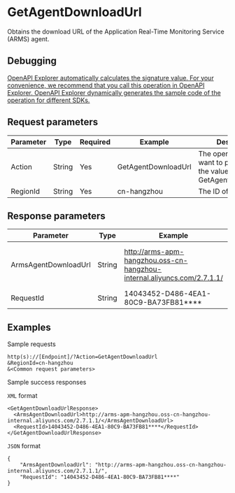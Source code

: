 # GetAgentDownloadUrl

Obtains the download URL of the Application Real-Time Monitoring Service \(ARMS\) agent.

## Debugging

[OpenAPI Explorer automatically calculates the signature value. For your convenience, we recommend that you call this operation in OpenAPI Explorer. OpenAPI Explorer dynamically generates the sample code of the operation for different SDKs.](https://api.aliyun.com/#product=ARMS&api=GetAgentDownloadUrl&type=RPC&version=2019-08-08)

## Request parameters

|Parameter|Type|Required|Example|Description|
|---------|----|--------|-------|-----------|
|Action|String|Yes|GetAgentDownloadUrl|The operation that you want to perform. Set the value to GetAgentDownloadUrl. |
|RegionId|String|Yes|cn-hangzhou|The ID of the region. |

## Response parameters

|Parameter|Type|Example|Description|
|---------|----|-------|-----------|
|ArmsAgentDownloadUrl|String|http://arms-apm-hangzhou.oss-cn-hangzhou-internal.aliyuncs.com/2.7.1.1/|The download URL of the ARMS agent. |
|RequestId|String|14043452-D486-4EA1-80C9-BA73FB81\*\*\*\*|The ID of the request. |

## Examples

Sample requests

```
http(s)://[Endpoint]/?Action=GetAgentDownloadUrl
&RegionId=cn-hangzhou
&<Common request parameters>
```

Sample success responses

`XML` format

```
<GetAgentDownloadUrlResponse>
  <ArmsAgentDownloadUrl>http://arms-apm-hangzhou.oss-cn-hangzhou-internal.aliyuncs.com/2.7.1.1/</ArmsAgentDownloadUrl>
  <RequestId>14043452-D486-4EA1-80C9-BA73FB81****</RequestId>
</GetAgentDownloadUrlResponse>
```

`JSON` format

```
{
    "ArmsAgentDownloadUrl": "http://arms-apm-hangzhou.oss-cn-hangzhou-internal.aliyuncs.com/2.7.1.1/",
    "RequestId": "14043452-D486-4EA1-80C9-BA73FB81****"
}
```

